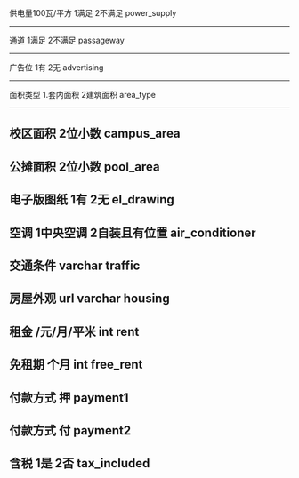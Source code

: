 供电量100瓦/平方 1满足 2不满足
power_supply

-----
通道 1满足 2不满足
passageway

-------
广告位 1有 2无
advertising

--------
面积类型 1.套内面积 2建筑面积
area_type

-------
校区面积 2位小数 
campus_area
-------
公摊面积 2位小数 
pool_area
-------
电子版图纸 1有 2无
el_drawing
-------
空调 1中央空调 2自装且有位置
air_conditioner
-------
交通条件 varchar
traffic
-------
房屋外观 url varchar
housing
--------
租金 /元/月/平米 int
rent
--------
免租期 个月 int
free_rent
--------
付款方式 押
payment1
--------
付款方式 付
payment2
---------
含税 1是 2否
tax_included
---------
